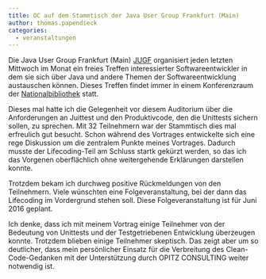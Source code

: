 ```yaml
---
title: OC auf dem Stammtisch der Java User Group Frankfurt (Main)
author: thomas.papendieck
categories:
  - veranstaltungen
---
```

Die Java User Group Frankfurt (Main) [JUGF](http://jugf.de) organisiert jeden letzten Mittwoch im Monat ein freies Treffen interessierter Softwareentwickler in dem sie sich über Java und andere Themen der Softwareentwicklung austauschen können. 
Dieses Treffen findet immer in einem Konferenzraum der [Nationalbibliothek](http://www.dnb.de/DE/Home/home_node.html) statt.

Dieses mal hatte ich die Gelegenheit vor diesem Auditorium über die Anforderungen an Juittest und den Produktivcode, den die Unittests sichern sollen, zu sprechen.
Mit 32 Teilnehmern war der Stammtisch dies mal erfreulich gut besucht. Schon während des Vortrages entwickelte sich eine rege Diskussion um die zentralem Punkte meines Vortrages.
Dadurch musste der Lifecoding-Teil am Schluss startk gekürzt werden, so das ich das Vorgenen oberflächlich ohne weitergehende Erklärungen darstellen konnte.

Trotzdem bekam ich durchweg positive Rückmeldungen von den Teilnehmern.
Viele wünschten eine Folgeveranstaltung, bei der dann das Lifecoding im Vordergrund stehen soll.
Diese Folgeveranstaltung ist für Juni 2016 geplant.

Ich denke, dass ich mit meinem Vortrag einige Teilnehmer von der Bedeutung von Unittests und der Testgetriebenen Entwicklung überzeugen konnte. 
Trotzdem blieben einige Teilnehmer skeptisch.
Das zeigt aber um so deutlicher, dass mein persönlicher Einsatz für die Verbreitung des Clean-Code-Gedanken mit der Unterstützung durch OPITZ CONSULTING weiter notwendig ist.
